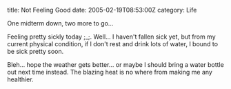 title: Not Feeling Good
date: 2005-02-19T08:53:00Z
category: Life

One midterm down, two more to go…

Feeling pretty sickly today ;\_;. Well… I haven't fallen sick yet, but from my current physical condition, if I don't rest and drink lots of water, I bound to be sick pretty soon.

Bleh… hope the weather gets better… or maybe I should bring a water bottle out next time instead. The blazing heat is no where from making me any healthier.
